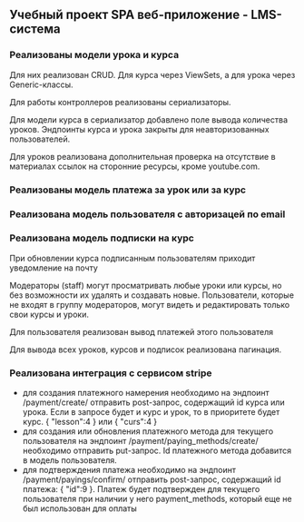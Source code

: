 ## Учебный проект SPA веб-приложение - LMS-система

### Реализованы модели урока и курса
Для них реализован CRUD. Для курса через ViewSets, а для урока через Generic-классы.

Для работы контроллеров реализованы сериализаторы.

Для модели курса в сериализатор  добавлено поле вывода количества уроков.
Эндпоинты курса и урока закрыты для неавторизованных пользователей.

Для уроков реализована дополнительная проверка на отсутствие в материалах ссылок на сторонние ресурсы, кроме youtube.com.

### Реализованы модель платежа за урок или за курс

### Реализована модель пользователя с авторизацей по email

### Реализована модель подписки на курс
При обновлении курса подписанным пользователям приходит уведомление на почту

Модераторы (staff) могут просматривать любые уроки или курсы, но без возможности их удалять и создавать новые. 
Пользователи, которые не входят в группу модераторов, могут видеть и редактировать только свои курсы и уроки.

Для пользователя реализован вывод платежей этого пользователя

Для вывода всех уроков, курсов и подписок реализована пагинация.

### Реализована интеграция с сервисом stripe
-   для создания платежного намерения необходимо на эндпоинт /payment/create/ отправить post-запрос, содержащий id курса или урока. Если в запросе будет и курс и урок, то в приоритете будет курс.
{
    "lesson":4
} или {
    "curs":4
}
-   для создания или обновления платежного метода для текущего пользователя на эндпоинт /payment/paying_methods/create/ необходимо отправить put-запрос. Id платежного метода добавится в модель пользователя.
-   для подтверждения платежа необходимо на эндпоинт /payment/payings/confirm/ отправить post-запрос, содержащий id платежа:
{
    "id":9
}.
Платеж будет подтвержден для текущего пользователя при наличии у него payment_methods, который еще не был использован для оплаты
